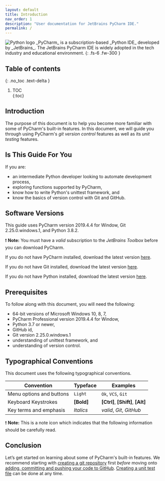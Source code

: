 ```yaml
---
layout: default
title: Introduction
nav_order: 1
description: "User documentation for JetBrains PyCharm IDE."
permalink: /
---
```


<img src="https://boxcracked.com/wp-content/uploads/2019/07/Screenshot_1-9.png" alt="Python logo">
_PyCharm_ is a subscription-based _Python IDE_ developed by _JetBrains_. The JetBrains PyCharm IDE is widely adopted in the tech industry and educational environment.
{: .fs-6 .fw-300 }


## Table of contents	
{: .no_toc .text-delta }	
1. TOC	
{:toc}

## Introduction
The purpose of this document is to help you become more familiar with some of PyCharm's built-in features. In this document, we will guide you through using PyCharm's _git version control_ features as well as its _unit testing_ features.

## Is This Guide For You
If you are:
* an intermediate Python developer looking to automate development process,
* exploring functions supported by PyCharm,
* know how to write Python's unittest framework, and
* know the basics of version control with Git and GitHub.

## Software Versions
This guide uses PyCharm version 2019.4.4 for Window, Git 2.25.0.windows.1, and Python 3.8.2.

❗ **Note:** You must have a _valid_ subscription to the _JetBrains Toolbox_ before you can download PyCharm.

If you do not have PyCharm installed, download the latest version [here](https://www.jetbrains.com/pycharm/download/#section=windows).

If you do not have Git installed, download the latest version [here](https://git-scm.com/download/win).

If you do not have Python installed, download the latest version [here](https://www.python.org/downloads/).




## Prerequisites
To follow along with this document, you will need the following:
* 64-bit versions of Microsoft Windows 10, 8, 7,
* PyCharm Professional version 2019.4.4 for Window,
* Python 3.7 or newer,
* GitHub id,
* Git version 2.25.0.windows.1
* understanding of unittest framework, and
* understanding of version control.

## Typographical Conventions
This document uses the following typographical conventions.

| **Convention** | **Typeface** | **Examples** |
| -------------- | ------------ | ------------ |
| Menu options and buttons | ```Light``` | ```Ok```, ```VCS```, ```Git```|
| Keyboard Keystrokes | **[Bold]** | **[Ctrl]**, **[Shift]**, **[Alt]** |
| Key terms and emphasis | _Italics_ | _valid_, _Git_, _GitHub_ |

❗ **Note:** This is a note icon which indicates that the following information should be carefully read.

## Conclusion
Let’s get started on learning about some of PyCharm's built-in features. We recommend starting with [creating a git repository](https://dlee.ca/user-documentation/docs/task1/) first _before_ moving onto [adding, committing and pushing your code to GitHub](https://dlee.ca/user-documentation/docs/task3/). [Creating a unit test file](https://dlee.ca/user-documentation/docs/task2/) can be done at any time.
